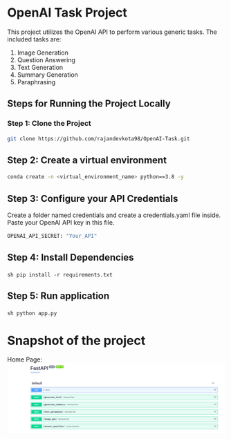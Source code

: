 # OpenAI Task Project

This project utilizes the OpenAI API to perform various generic tasks. The included tasks are:

1. Image Generation
2. Question Answering
3. Text Generation
4. Summary Generation
5. Paraphrasing

## Steps for Running the Project Locally

### Step 1: Clone the Project

```sh
git clone https://github.com/rajandevkota98/OpenAI-Task.git
```
## Step 2: Create a virtual environment
```sh
conda create -n <virtual_environment_name> python==3.8 -y
```
## Step 3: Configure your API Credentials
Create a folder named credentials and create a credentials.yaml file inside. Paste your OpenAI API key in this file.
```sh
OPENAI_API_SECRET: "Your_API"
```
## Step 4: Install Dependencies
``sh
pip install -r requirements.txt
``
##  Step 5: Run application
``sh
python app.py
``

# Snapshot of the project
Home Page:
![HOME_PAGE](https://github.com/rajandevkota98/OpenAI-Task/blob/main/images/Screenshot%20from%202023-08-24%2017-18-11.png)

